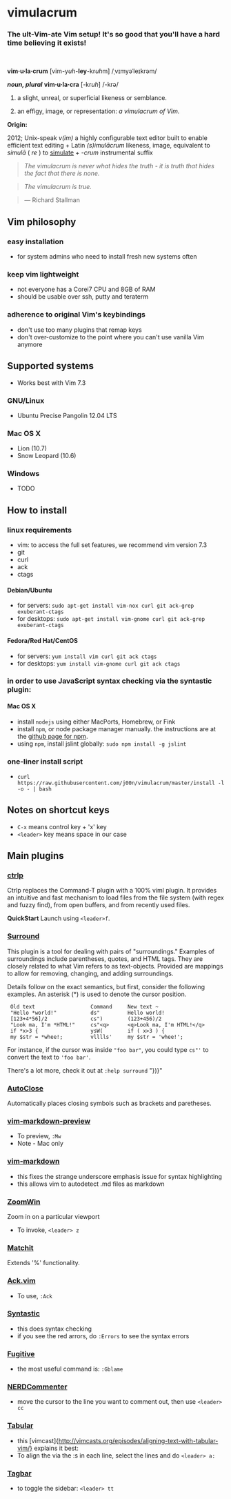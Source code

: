 vimulacrum
==========

### The ult-Vim-ate Vim setup! It's so good that you'll have a hard time believing it exists!
&nbsp;

**vim·u·la·crum** [vim-y*uh*-**ley**-kr*uh*m] /ˌvɪmyəˈleɪkrəm/

***noun, plural*** **vim·u·la·cra** [-kr*uh*] /-krə/

1. a slight, unreal, or superficial likeness or semblance.

2. an effigy, image, or representation: *a vimulacrum of Vim.*

**Origin:**

2012; Unix-speak *v(im)* a highly configurable text editor built to enable efficient text editing +
Latin *(s)imulācrum* likeness, image, equivalent to *simulā* ( *re* ) to <u>simulate</u> + -*crum* instrumental suffix

> *The vimulacrum is never what hides the truth - it is truth that hides the fact that there is none.*

> *The vimulacrum is true.*

> &mdash; Richard Stallman

## Vim philosophy

### easy installation
- for system admins who need to install fresh new systems often

### keep vim lightweight
- not everyone has a Corei7 CPU and 8GB of RAM
- should be usable over ssh, putty and teraterm

### adherence to original Vim's keybindings
- don't use too many plugins that remap keys
- don't over-customize to the point where you can't use vanilla Vim anymore

## Supported systems
- Works best with Vim 7.3

### GNU/Linux
 - Ubuntu Precise Pangolin 12.04 LTS

### Mac OS X
 - Lion (10.7)
 - Snow Leopard (10.6)

### Windows
 - TODO

## How to install

### linux requirements
 - vim: to access the full set features, we recommend vim version 7.3
 - git
 - curl
 - ack
 - ctags

#### Debian/Ubuntu
- for servers: `sudo apt-get install vim-nox curl git ack-grep exuberant-ctags`
- for desktops: `sudo apt-get install vim-gnome curl git ack-grep exuberant-ctags`

#### Fedora/Red Hat/CentOS
- for servers: `yum install vim curl git ack ctags`
- for desktops: `yum install vim-gnome curl git ack ctags`

### in order to use JavaScript syntax checking via the syntastic plugin:

#### Mac OS X
- install `nodejs` using either MacPorts, Homebrew, or Fink
- install `npm`, or node package manager manually. the instructions are at the [github page for npm](https://github.com/isaacs/npm).
- using `npm`, install jslint globally:
`sudo npm install -g jslint`

### one-liner install script
- `curl https://raw.githubusercontent.com/j00n/vimulacrum/master/install -l -o - | bash`

## Notes on shortcut keys
- `C-x` means control key + 'x' key
- `<leader>` key means space in our case

## Main plugins

### [ctrlp]
Ctrlp replaces the Command-T plugin with a 100% viml plugin. It provides an intuitive and fast mechanism to load files from the file system (with regex and fuzzy find), from open buffers, and from recently used files. 

**QuickStart** Launch using `<leader>f`.

### [Surround]

This plugin is a tool for dealing with pairs of "surroundings."  Examples
of surroundings include parentheses, quotes, and HTML tags.  They are
closely related to what Vim refers to as text-objects.  Provided
are mappings to allow for removing, changing, and adding surroundings.

Details follow on the exact semantics, but first, consider the following
examples.  An asterisk (*) is used to denote the cursor position.

     Old text                  Command     New text ~
     "Hello *world!"           ds"         Hello world!
     [123+4*56]/2              cs")        (123+456)/2
     "Look ma, I'm *HTML!"     cs"<q>      <q>Look ma, I'm HTML!</q>
     if *x>3 {                 ysW(        if ( x>3 ) {
     my $str = *whee!;         vlllls'     my $str = 'whee!';

For instance, if the cursor was inside `"foo bar"`, you could type
`cs"'` to convert the text to `'foo bar'`.

There's a lot more, check it out at `:help surround` "})}</q></q>"

### [AutoClose]
Automatically places closing symbols such as brackets and paretheses.

### [vim-markdown-preview]
- To preview, `:Mw`
- Note - Mac only

### [vim-markdown]
- this fixes the strange underscore emphasis issue for syntax highlighting
- this allows vim to autodetect .md files as markdown

### [ZoomWin]
Zoom in on a particular viewport
- To invoke, `<leader> z`

### [Matchit]
Extends '%' functionality.

### [Ack.vim]
- To use, `:Ack`

### [Syntastic]
- this does syntax checking
- if you see the red arrors, do `:Errors` to see the syntax errors

### [Fugitive]
- the most useful command is: `:Gblame`

### [NERDCommenter]
- move the cursor to the line you want to comment out, then use `<leader> cc`

### [Tabular]
- this [vimcast]{http://vimcasts.org/episodes/aligning-text-with-tabular-vim/} explains it best: 
- To align the via the :s in each line, select the lines and do `<leader> a:`

### [Tagbar]
- to toggle the sidebar: `<leader> tt`


[Git]:http://git-scm.com
[Curl]:http://curl.haxx.se
[msysgit]:http://code.google.com/p/msysgit
[MacVim]:http://code.google.com/p/macvim/
[spf13-vim]:https://github.com/spf13/spf13-vim

[Vundle]:http://github.com/gmarik/vundle
[PIV]:http://github.com/spf13/PIV
[NERDCommenter]:http://github.com/scrooloose/nerdcommenter
[NERDTree]:http://github.com/scrooloose/nerdtree
[ctrlp]:http://github.com/kien/ctrlp.vim
[solarized]:http://github.com/altercation/vim-colors-solarized
[neocomplcache]:http://github.com/shougo/neocomplcache
[Fugitive]:http://github.com/tpope/vim-fugitive
[Surround]:https://github.com/tpope/vim-surround
[Tagbar]:http://github.com/godlygeek/tagbar
[Syntastic]:http://github.com/scrooloose/syntastic
[vim-easymotion]:http://github.com/Lokaltog/vim-easymotion
[Matchit]:http://www.vim.org/scripts/script.php?script_id=39
[Tabular]:http://github.com/godlygeek/tabular
[EasyMotion]:https://github.com/Lokaltog/vim-easymotion

[spf13-vim-img]:http://i.imgur.com/UKToY.png
[spf13-vimrc-img]:http://i.imgur.com/kZWj1.png
[autocomplete-img]:http://i.imgur.com/90Gg7.png
[tagbar-img]:http://i.imgur.com/cjbrC.png
[fugitive-img]:http://i.imgur.com/4NrxV.png
[nerdtree-img]:http://i.imgur.com/9xIfu.png
[phpmanual-img]:http://i.imgur.com/c0GGP.png
[easymotion-img]:http://i.imgur.com/ZsrVL.png

[AutoClose]:https://github.com/Townk/vim-autoclose
[ZoomWin]:http://www.vim.org/scripts/script.php?script_id=508
[vim-markdown-preview]:https://github.com/nelstrom/vim-markdown-preview
[vim-markdown]:https://github.com/tpope/vim-markdown
[Ack.vim]:https://github.com/mileszs/ack.vimc
